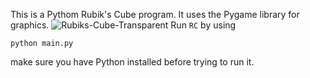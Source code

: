 This is a Pythom Rubik's Cube program. It uses the Pygame library for graphics.
![Rubiks-Cube-Transparent](https://github.com/user-attachments/assets/4596d04c-c52c-4227-bc52-a5d7ca4b98c6)
Run `RC` by using
```shell
python main.py
```
make sure you have Python installed before trying to run it.
